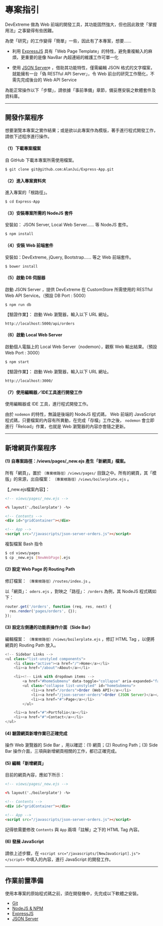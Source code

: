 # 專案指引

DevExtreme 做為 Web 前端的開發工具，其功能固然強大，但也因此致使「掌握用法」之事變得有些困難。

為使「研究」的工作變得「簡單」一些，因此有了本專案，想要......

 - 利用 [ExpressJS](http://expressjs.com/) 具有「Web Page Template」的特性，避免重複輸入的麻煩，更重要的是像 NavBar 內超連結的維護工作可單一化

 - 使用 [JSON Server](https://github.com/typicode/json-server)e ，借助其功能特性，僅需編輯 JSON 格式的文字檔案，就能擁有一台「偽 RESTful API Server」，令 Web 前台的研究工作簡化，不需先完成後台的 Web API Service 

為能正常操作以下「步驟」，請依據「事前準備」章節，備妥應安裝之軟體套件及資料庫。

---

## 開發作業程序

想要瀏覽本專案之實作結果；或是欲以此專案作為模版，著手進行程式開發工作，請依下述程序進行操作。

#### （1）下載專案檔案
自 GitHub 下載本專案所需使用檔案。

```
$ git clone git@github.com:AlanJui/Express-App.git
```

#### （2）進入專案資料夾
進入專案的「根路徑」。

```
$ cd Express-App
```

#### （3）安裝專案所需的 NodeJS 套件
安裝如： JSON Server, Local Web Server...... 等 NodeJS 套件。

```
$ npm install
```

#### （4）安裝 Web 前端套件
安裝如：DevExtreme, jQuery, Bootstrap...... 等之 Web 前端套件。

```
$ bower install
```

#### （5）啟動 DB 伺服器
啟動 JSON Server ，提供 DevExtreme 在 CustomStore 所需使用的 RESTful Web API Service。（預設 DB Port : 5000）

```
$ npm run db
```

【驗證作業】： 啟動 Web 瀏覽器，輸入以下 URL 網址。 

```
http://localhost:5000/api/orders
```

#### （6）啟動 Local Web Server
啟動個人電腦上的 Local Web Server（nodemon），觀察 Web 輸出結果。（預設 Web Port : 3000）

```
$ npm start
```

【驗證作業】： 啟動 Web 瀏覽器，輸入以下 URL 網址。 

```
http://localhost:3000/
```

#### （7）使用編輯器／IDE工具進行開發工作
使用編輯器或 IDE 工具，進行程式開發工作。

由於 `nodemon` 的特性，無論是後端的 NodeJS 程式碼， Web 前端的 JavaScript 程式碼，只要檔案的內容有所異動，在完成「存檔」工作之後， `nodemon` 會立即進行「Reload」作業，也就是 Web 瀏覽器的內容亦會隨之更新。

---

## 新增網頁作業程序

#### (1) 自專案路徑：/views/pages/_new.ejs 產生「新網頁」檔案。
所有「網頁」，置於 `〔專案根路徑〕/views/pages/` 目錄之中。所有的網頁，其「模版」的來源，出自檔案：  `〔專案根路徑〕/views/boilerplate.ejs` 。 

【_new.ejs檔案內容】：
```HTML
<!-- views/pages/_new.ejs -->

<% layout('./boilerplate') -%>

<!-- Contents -->
<div id="gridContainer"></div>

<!-- App -->
<script src="/javascripts/json-server-orders.js"></script>

```

複製檔案 Bash 指令
```bash
$ cd views/pages
$ cp _new.ejs [NewWebPage].ejs
```

#### (2) 設定 Web Page 的 Routing Path
修訂檔案：  `〔專案根路徑〕/routes/index.js` 。

以「網頁」： `oders.ejs` ，對映之「路徑」： `/orders` 為例，其 NodeJS 程式碼如下：

```JavaScript
router.get('/orders', function (req, res, next) {
  res.render('pages/orders', {});
}); 
```

#### (3) 設定左側邊的功能表操作介面（Side Bar）
編輯檔案： `〔專案根路徑〕/views/boilerplate.ejs` ，修訂 HTML Tag ，以便將網頁的 Routing Path 放入。

```JavaScript
<!-- Sidebar Links -->
<ul class="list-unstyled components">
    <li class="active"><a href="/">Home</a></li>
    <li><a href="/about">About</a></li>

    <li><!-- Link with dropdown items -->
        <a href="#homeSubmenu" data-toggle="collapse" aria-expanded="false">DevExtreme Demo</a>
        <ul class="collapse list-unstyled" id="homeSubmenu">
            <li><a href="/orders">Order (Web API)</a></li>
            <li><a href="/json-server-orders">Order (JSON Server)</a></li>
            <li><a href="#">Page</a></li>
        </ul>

    <li><a href="#">Portfolio</a></li>
    <li><a href="#">Contact</a></li>
</ul>
```

#### (4) 驗證網頁新增作業已正確完成
操作 Web 瀏覽器的 Side Bar ，用以確認：(1) 網頁；(2) Routing Path；(3) Side Bar 操作介面，三項與新增網頁相關的工作，都已正確完成。

#### (5) 編輯「新增網頁」
目前的網頁內容，應如下所示：

```HTML
<!-- views/pages/_new.ejs -->

<% layout('./boilerplate') -%>

<!-- Contents -->
<div id="gridContainer"></div>

<!-- App -->
<script src="/javascripts/json-server-orders.js"></script>

```

記得依需要修改 `Contents` 與 `App` 兩項「註解」之下的 HTML Tag 內容。

#### (6) 發展 JavaScript 
請依上述步驟，在 `<script src="/javascripts/[NewJavaScript].js"></script>` 中填入的內容，進行 JavaScript 的開發工作。


---

## 作業前置準備

使用本專案的原始程式碼之前，須在開發機中，先完成以下軟體之安裝。

 - [Git](https://git-scm.com/)
 - [NodeJS & NPM](https://nodejs.org/en/)
 - [ExpressJS](http://expressjs.com/) 
 - [JSON Server](https://github.com/typicode/json-server)
